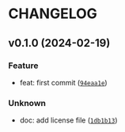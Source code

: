 # CHANGELOG



## v0.1.0 (2024-02-19)

### Feature

* feat: first commit ([`94eaa1e`](https://github.com/jam82/ansible-molecule-images/commit/94eaa1e1d1c3466f06c3e1066c020178bcc655f0))

### Unknown

* doc: add license file ([`1db1b13`](https://github.com/jam82/ansible-molecule-images/commit/1db1b133c7a70a32c020f83dd469ad655b09bd4b))
